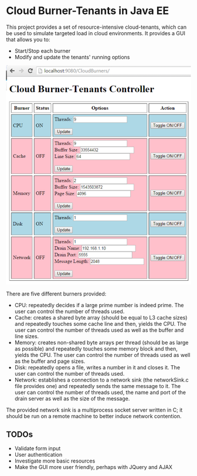 # Cloud Burner-Tenants in Java EE

This project provides a set of resource-intensive cloud-tenants, which can be used to simulate targeted load in cloud environments. It provides a GUI that allows you to:

* Start/Stop each burner
* Modify and update the tenants' running options

![picture of GUI](images/cloudBurnersGUI.png?raw=true)

There are five different burners provided:

* CPU: repeatedly decides if a large prime number is indeed prime. The user can control the number of threads used.
* Cache: creates a shared byte array (should be equal to L3 cache sizes) and repeatedly touches some cache line and then, yields the CPU. The user can control the number of threads used as well as the buffer and line sizes.
* Memory: creates non-shared byte arrays per thread (should be as large as possible) and repeatedly touches some memory block and then, yields the CPU. The user can control the number of threads used as well as the buffer and page sizes.
* Disk: repeatedly opens a file, writes a number in it and closes it. The user can control the number of threads used.
* Network: establishes a connection to a network sink (the networkSink.c file provides one) and repeatedly sends the same message to it. The user can control the number of threads used, the name and port of the drain server as well as the size of the message.

The provided network sink is a multiprocess socket server written in C; it should be run on a remote machine to better induce network contention.  

## TODOs
- Validate form input
- User authentication
- Investigate more basic resources
- Make the GUI more user friendly, perhaps with JQuery and AJAX